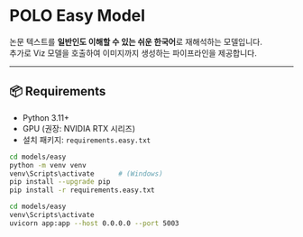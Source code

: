 # POLO Easy Model

논문 텍스트를 **일반인도 이해할 수 있는 쉬운 한국어**로 재해석하는 모델입니다.  
추가로 Viz 모델을 호출하여 이미지까지 생성하는 파이프라인을 제공합니다.

---

## 📦 Requirements
- Python 3.11+
- GPU (권장: NVIDIA RTX 시리즈)
- 설치 패키지: `requirements.easy.txt`

```bash
cd models/easy
python -m venv venv
venv\Scripts\activate      # (Windows)
pip install --upgrade pip
pip install -r requirements.easy.txt

cd models/easy
venv\Scripts\activate
uvicorn app:app --host 0.0.0.0 --port 5003
